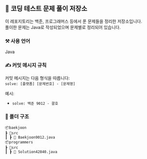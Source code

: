## 🐳 코딩 테스트 문제 풀이 저장소
이 레포지토리는 백준, 프로그래머스 등에서 푼 문제들을 정리한 저장소입니다.
<br>
풀이한 문제는 Java로 작성되었으며 문제별로 정리되어 있습니다.

### ⚒️ 사용 언어
Java

### ✍️ 커밋 메시지 규칙
커밋 메시지는 다음 형식을 따릅니다:
<br>
`solve: [플랫폼] [문제번호] - [문제명]`

예시:
- `solve: 백준 9012 - 괄호`

### 📁 폴더 구조
```plaintext
📦baekjoon
┣ 📂src
┃ ┣ 📜 Baekjoon9012.java
📦programmers
┣ 📂src
┃ ┣ 📜 Solution42840.java
```